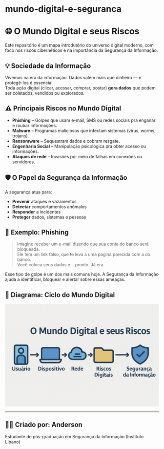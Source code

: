 # mundo-digital-e-seguranca

# 🌐 O Mundo Digital e seus Riscos

Este repositório é um mapa introdutório do universo digital moderno, com foco nos riscos cibernéticos e na importância da Segurança da Informação.

## 💡 Sociedade da Informação

Vivemos na era da informação. Dados valem mais que dinheiro — e protegê-los é essencial.  
Toda ação digital (clicar, acessar, comprar, postar) **gera dados** que podem ser coletados, vendidos ou explorados.

## ⚠️ Principais Riscos no Mundo Digital

- **Phishing** – Golpes que usam e-mail, SMS ou redes sociais pra enganar e roubar informações.
- **Malware** – Programas maliciosos que infectam sistemas (vírus, worms, trojans).
- **Ransomware** – Sequestram dados e cobram resgate.
- **Engenharia Social** – Manipulação psicológica pra obter acesso ou informações.
- **Ataques de rede** – Invasões por meio de falhas em conexões ou servidores.

## 🛡️ O Papel da Segurança da Informação

A segurança atua para:
- **Prevenir** ataques e vazamentos
- **Detectar** comportamentos anômalos
- **Responder** a incidentes
- **Proteger** dados, sistemas e pessoas

## 🧪 Exemplo: Phishing

> Imagine receber um e-mail dizendo que sua conta do banco será bloqueada.  
> Ele tem um link falso, que te leva a uma página parecida com a do banco.  
> Você coloca seus dados e... pronto. Já era.

Esse tipo de golpe é um dos mais comuns hoje. A Segurança da Informação ajuda a identificar, bloquear e alertar sobre essas ameaças.

## 🔁 Diagrama: Ciclo do Mundo Digital

 
![Mapa Digital](https://raw.githubusercontent.com/AnderCSilva84/mundo-digital-e-seguranca/650dacf123f558cfbecfa4ec3c2315cb7fc5fe4b/fb0366d2-3df2-4a70-bcc2-1c9edcc29717.png?raw=true)


---

## 👨‍💻 Criado por: Anderson  
Estudante de pós-graduação em Segurança da Informação (Instituto Libano)
